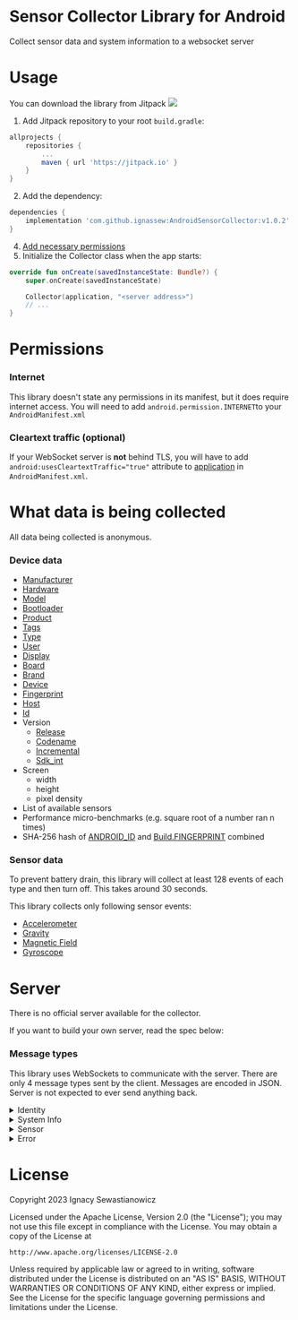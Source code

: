 # Sensor Collector Library for Android
Collect sensor data and system information to a websocket server

# Usage

You can download the library from Jitpack [![](https://jitpack.io/v/ignassew/AndroidSensorCollector.svg)](https://jitpack.io/#ignassew/AndroidSensorCollector)

1. Add Jitpack repository to your root `build.gradle`:
```groovy
allprojects {
    repositories {
        ...
        maven { url 'https://jitpack.io' }
    }
}
```
2. Add the dependency:
```groovy
dependencies {
    implementation 'com.github.ignassew:AndroidSensorCollector:v1.0.2'
}
```
4. [Add necessary permissions](#Permissions)
5. Initialize the Collector class when the app starts:
```kotlin
override fun onCreate(savedInstanceState: Bundle?) {
    super.onCreate(savedInstanceState)

    Collector(application, "<server address>")
    // ...
}
```

# Permissions

### Internet

This library doesn't state any permissions in its manifest, but it does require internet access. You will need to add `android.permission.INTERNET`to your `AndroidManifest.xml`

### Cleartext traffic (optional)

If your WebSocket server is **not** behind TLS,
you will have to add `android:usesCleartextTraffic="true"` attribute
to [application](https://developer.android.com/guide/topics/manifest/application-element)
in `AndroidManifest.xml`.


# What data is being collected

All data being collected is anonymous.

### Device data
- [Manufacturer](https://developer.android.com/reference/android/os/Build#MANUFACTURER)
- [Hardware](https://developer.android.com/reference/android/os/Build#HARDWARE)
- [Model](https://developer.android.com/reference/android/os/Build#MODEL)
- [Bootloader](https://developer.android.com/reference/android/os/Build#BOOTLOADER)
- [Product](https://developer.android.com/reference/android/os/Build#PRODUCT)
- [Tags](https://developer.android.com/reference/android/os/Build#TAGS)
- [Type](https://developer.android.com/reference/android/os/Build#TYPE)
- [User](https://developer.android.com/reference/android/os/Build#USER)
- [Display](https://developer.android.com/reference/android/os/Build#DISPLAY)
- [Board](https://developer.android.com/reference/android/os/Build#BOARD)
- [Brand](https://developer.android.com/reference/android/os/Build#BRAND)
- [Device](https://developer.android.com/reference/android/os/Build#DEVICE)
- [Fingerprint](https://developer.android.com/reference/android/os/Build#FINGERPRINT)
- [Host](https://developer.android.com/reference/android/os/Build#HOST)
- [Id](https://developer.android.com/reference/android/os/Build#ID)
- Version
  * [Release](https://developer.android.com/reference/android/os/Build.VERSION#RELEASE)
  * [Codename](https://developer.android.com/reference/android/os/Build.VERSION#CODENAME)
  * [Incremental](https://developer.android.com/reference/android/os/Build.VERSION#INCREMENTAL)
  * [Sdk_int](https://developer.android.com/reference/android/os/Build.VERSION#SDK_INT)
- Screen
  * width
  * height
  * pixel density
- List of available sensors
- Performance micro-benchmarks (e.g. square root of a number ran n times)
- SHA-256 hash of [ANDROID_ID](https://developer.android.com/reference/android/provider/Settings.Secure#ANDROID_ID) and [Build.FINGERPRINT](https://developer.android.com/reference/android/os/Build#FINGERPRINT) combined

### Sensor data

To prevent battery drain, this library will collect at least 128 events of each type and then turn off. This takes around 30 seconds.

This library collects only following sensor events:
- [Accelerometer](https://developer.android.com/reference/android/hardware/Sensor#TYPE_ACCELEROMETER)
- [Gravity](https://developer.android.com/reference/android/hardware/Sensor#TYPE_GRAVITY)
- [Magnetic Field](https://developer.android.com/reference/android/hardware/Sensor#TYPE_MAGNETIC_FIELD)
- [Gyroscope](https://developer.android.com/reference/android/hardware/Sensor#TYPE_GYROSCOPE)


# Server

There is no official server available for the collector.

If you want to build your own server, read the spec below:

### Message types

This library uses WebSockets to communicate with the server.
There are only 4 message types sent by the client.
Messages are encoded in JSON.
Server is not expected to ever send anything back.

<details>
  <summary>Identity</summary>

  This message has to be sent before any other message.
  Otherwise server shall close the connection.

  ```json
  {
    "messageType": "identity",
    "packageName": "com.ignassew.myapplication"
  }
  ```

</details>
<details>
  <summary>System Info</summary>
  
  ```json
  {
    "build": {
      "board": "string",
      "bootloader": "string",
      "brand": "string",
      "device": "string",
      "display": "string",
      "fingerprint": "string",
      "hardware": "string",
      "host": "string",
      "id": "string",
      "manufacturer": "string",
      "model": "string",
      "product": "string",
      "tags": "string",
      "type": "string",
      "user": "string",
      "version": {
        "codename": "string",
        "incremental": "string",
        "release": "string",
        "sdk_int": "int"
      }
    },
    "id": "string",
    "messageType": "systemInfo",
    "perfBench": "list<string>",
    "screen": {
      "density": "float",
      "heightPixels": "int",
      "widthPixels": "int"
    },
    "sensorList": "list<string>"
  }
  ```
      
</details>
<details>
  <summary>Sensor</summary>

  ```json
  {
    "accuracy": "int",
    "messageType": "sensor",
    "timestamp": "int (nanoseconds)",
    "type": "int",
    "x": "float",
    "y": "float",
    "z": "float"
  }
  
  ```

</details>
<details>
  <summary>Error</summary>
    
  ```json
  {
    "messageType": "error",
    "message": "string"
  }
  ```

</details>

# License


Copyright 2023 Ignacy Sewastianowicz

Licensed under the Apache License, Version 2.0 (the "License");
you may not use this file except in compliance with the License.
You may obtain a copy of the License at

    http://www.apache.org/licenses/LICENSE-2.0

Unless required by applicable law or agreed to in writing, software
distributed under the License is distributed on an "AS IS" BASIS,
WITHOUT WARRANTIES OR CONDITIONS OF ANY KIND, either express or implied.
See the License for the specific language governing permissions and
limitations under the License.
